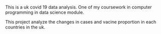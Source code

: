 This is a uk covid 19 data analysis. One of my coursework in computer programming in data science module.

This project analyze the changes in cases and vacine proportion in each countries in the uk.
